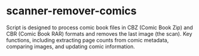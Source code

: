 # scanner-remover-comics
Script is designed to process comic book files in CBZ (Comic Book Zip) and CBR (Comic Book RAR) formats and removes the last image (the scan). Key functions, including extracting page counts from comic metadata, comparing images, and updating comic information.
